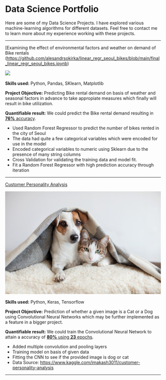 # Data Science Portfolio

Here are some of my Data Science Projects. I have explored various machine-learning algorithms for different datasets. Feel free to contact me to learn more about my experience working with these projects.

***

[Examining the effect of environmental factors and weather on demand of Bike rentals (https://github.com/alesandrsokirka/linear_regr_seoul_bikes/blob/main/final_linear_regr_seoul_bikes.ipynb)

<img src="![149589464-5429e5d4-79a4-423b-93e0-9a388745a204](https://user-images.githubusercontent.com/73969654/157689804-17a5e5da-89e9-46b4-9ebe-2a60302b0f9e.jpg)
 ?raw=true"/>

**Skills used:** Python, Pandas, SKlearn, Matplotlib

**Project Objective:** Predicting Bike rental demand on basis of weather and seasonal factors in advance to take appropiate measures which finally will result in bike utilization.

**Quantifiable result:** We could predict the Bike rental demand resulting in [**76%** accuracy](https://github.com/suvo-gh/Bike-Rental-Demand/blob/main/Bike_Rental_Demand.ipynb).

- Used Random Forest Regressor to predict the number of bikes rented in the city of Seoul
- The data had quite a few categorical variables which were encoded for use in the model
- Encoded categorical variables to numeric using Sklearn due to the presence of many string columns
- Cross Validation for validating the training data and model fit.
- Fit a Random Forest Regressor with high prediction accuracy through iteration

***

[Customer Personality Analysis](https://github.com/alesandrsokirka/Customer_Personality_Analysis_Kaggle/blob/main/Customer_personality.ipynb)

<img src="images/Dog-and-Cat.jpeg?raw=true"/>

**Skills used:** Python, Keras, Tensorflow

**Project Objective:** Prediction of whether a given image is a Cat or a Dog using Convolutional Neural Networks which may be further implemented as a feature in a bigger project.

**Quantifiable result:** We could train the Convolutional Neural Network to attain a accuracy of [**80%** using **23** epochs](https://github.com/alesandrsokirka/Customer_Personality_Analysis_Kaggle/blob/main/Customer_personality.ipynb).

- Added multiple convolution and pooling layers
- Training model on basis of given data
- Fitting the CNN to see if the provided image is dog or cat
- Data Source: https://www.kaggle.com/imakash3011/customer-personality-analysis


***
